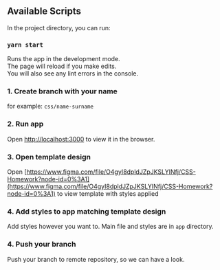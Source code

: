 ## Available Scripts

In the project directory, you can run:
### `yarn start`
Runs the app in the development mode.\
The page will reload if you make edits.\
You will also see any lint errors in the console.

### 1. Create branch with your name
for example: `css/name-surname`

### 2. Run app

Open [http://localhost:3000](http://localhost:3000) to view it in the browser.

### 3. Open template design

Open [https://www.figma.com/file/O4gyI8dpldJZpJKSLYINfj/CSS-Homework?node-id=0%3A1](https://www.figma.com/file/O4gyI8dpldJZpJKSLYINfj/CSS-Homework?node-id=0%3A1) to view template with styles applied

### 4. Add styles to app matching template design
Add styles however you want to. Main file and styles are in `app` directory.

### 4. Push your branch
Push your branch to remote repository, so we can have a look.


